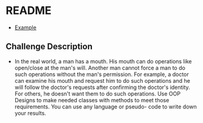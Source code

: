 # README

- [Example](https://github.com/neilm813/MouthOopChallenge)

## Challenge Description

- In the real world, a man has a mouth. His mouth can do operations like open/close at the man's will. Another man cannot force a man to do such operations without the man's permission. For example, a doctor can examine his mouth and request him to do such operations and he will follow the doctor's requests after confirming the doctor's identity. For others, he doesn't want them to do such operations. Use OOP Designs to make needed classes with methods to meet those requirements. You can use any language or pseudo- code to write down your results.
